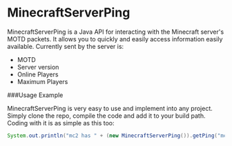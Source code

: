 MinecraftServerPing
===================

MinecraftServerPing is a Java API for interacting with the Minecraft server's MOTD packets. It allows you to quickly and easily access information easily available. Currently sent by the server is:

 - MOTD
 - Server version
 - Online Players
 - Maximum Players

###Usage Example

MinecraftServerPing is very easy to use and implement into any project. Simply clone the repo, compile the code and add it to your build path. Coding with it is as simple as this too:

```java
System.out.println("mc2 has " + (new MinecraftServerPing()).getPing("mc2.joe.to", 25565).getMotd() + " online users.");
```
